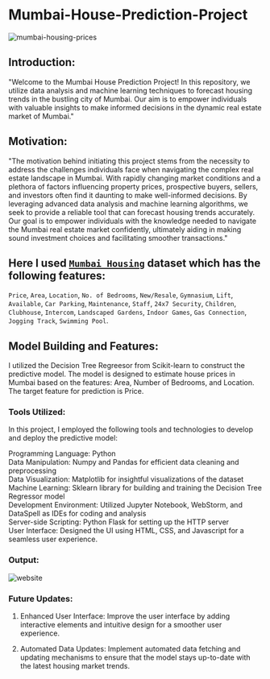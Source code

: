 # Mumbai-House-Prediction-Project



<img src='https://wallpapercave.com/wp/wp7526638.jpg' alt='mumbai-housing-prices' align='center' />


## Introduction:
"Welcome to the Mumbai House Prediction Project! In this repository, we utilize data analysis and machine learning techniques to forecast housing trends in the bustling city of Mumbai. Our aim is to empower individuals with valuable insights to make informed decisions in the dynamic real estate market of Mumbai."

## Motivation:
"The motivation behind initiating this project stems from the necessity to address the challenges individuals face when navigating the complex real estate landscape in Mumbai. With rapidly changing market conditions and a plethora of factors influencing property prices, prospective buyers, sellers, and investors often find it daunting to make well-informed decisions. By leveraging advanced data analysis and machine learning algorithms, we seek to provide a reliable tool that can forecast housing trends accurately. Our goal is to empower individuals with the knowledge needed to navigate the Mumbai real estate market confidently, ultimately aiding in making sound investment choices and facilitating smoother transactions."


## Here I used [`Mumbai Housing`](https://www.kaggle.com/datasets/sameep98/housing-prices-in-mumbai) dataset which has the following features:
`Price`,
`Area`,
`Location`,
`No. of Bedrooms`,
`New/Resale`,
`Gymnasium`,
`Lift`,
`Available`,
`Car Parking`,
`Maintenance`,
`Staff`,
`24x7 Security`,
`Children`,
`Clubhouse`,
`Intercom`,
`Landscaped Gardens`,
`Indoor Games`,
`Gas Connection`,
`Jogging Track`,
`Swimming Pool`.



## Model Building and Features:
I utilized the Decision Tree Regreesor from Scikit-learn to construct the predictive model. The model is designed to estimate house prices in Mumbai based on the features: Area, Number of Bedrooms, and Location. The target feature for prediction is Price.

### Tools Utilized:
In this project, I employed the following tools and technologies to develop and deploy the predictive model:

Programming Language: Python<br>
Data Manipulation: Numpy and Pandas for efficient data cleaning and preprocessing<br>
Data Visualization: Matplotlib for insightful visualizations of the dataset<br>
Machine Learning: Sklearn library for building and training the Decision Tree Regressor model<br>
Development Environment: Utilized Jupyter Notebook, WebStorm, and DataSpell as IDEs for coding and analysis<br>
Server-side Scripting: Python Flask for setting up the HTTP server<br>
User Interface: Designed the UI using HTML, CSS, and Javascript for a seamless user experience.<br>


### Output: 
![website](https://github.com/Yash-Gavade/Mumbai-House-Prediction-Project/assets/74112721/b5a0e76b-8f5a-4db2-9152-2cc5a8539c97)


### Future Updates:

1) Enhanced User Interface: Improve the user interface by adding interactive elements and intuitive design for a smoother user experience.<br>

2) Automated Data Updates: Implement automated data fetching and updating mechanisms to ensure that the model stays up-to-date with the latest housing market trends.<br>



